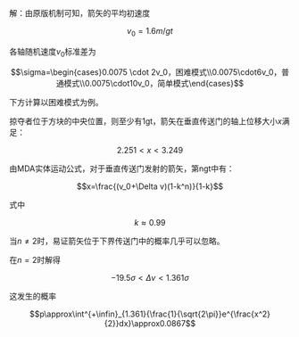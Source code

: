 <span id="lovexyn0827-page-metadata" class="pillager_arrow_transport_chance:0" onload="queryPageview()"> </span>

解：由原版机制可知，箭矢的平均初速度

$$v_0=1.6m/gt$$

各轴随机速度$v_0$标准差为

$$\sigma=\begin{cases}0.0075 \cdot 2v_0，困难模式\\0.0075\cdot6v_0，普通模式\\0.0075\cdot10v_0，简单模式\end{cases}$$

下方计算以困难模式为例。

掠夺者位于方块的中央位置，则至少有1gt，箭矢在垂直传送门的轴上位移大小$x$满足：

$$2.251<x<3.249$$

由MDA实体运动公式，对于垂直传送门发射的箭矢，第ngt中有：

$$x=\frac{(v_0+\Delta v)(1-k^n)}{1-k}$$

式中

$$k\approx0.99$$

当$n\ne2$时，易证箭矢位于下界传送门中的概率几乎可以忽略。

在$n=2$时解得

$$-19.5\sigma<\Delta v<1.361\sigma$$

这发生的概率

$$p\approx\int^{+\infin}_{1.361}{\frac{1}{\sqrt{2\pi}}e^{\frac{x^2}{2}}dx}\approx0.0867$$
